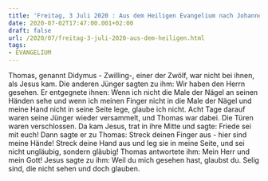 ```yaml
---
title: 'Freitag, 3 Juli 2020 : Aus dem Heiligen Evangelium nach Johannes - Joh 20,24-29.'
date: 2020-07-02T17:47:00.001+02:00
draft: false
url: /2020/07/freitag-3-juli-2020-aus-dem-heiligen.html
tags: 
- EVANGELIUM
---
```


Thomas, genannt Didymus - Zwilling-, einer der Zwölf, war nicht bei ihnen, als Jesus kam. Die anderen Jünger sagten zu ihm: Wir haben den Herrn gesehen. Er entgegnete ihnen: Wenn ich nicht die Male der Nägel an seinen Händen sehe und wenn ich meinen Finger nicht in die Male der Nägel und meine Hand nicht in seine Seite lege, glaube ich nicht. Acht Tage darauf waren seine Jünger wieder versammelt, und Thomas war dabei. Die Türen waren verschlossen. Da kam Jesus, trat in ihre Mitte und sagte: Friede sei mit euch! Dann sagte er zu Thomas: Streck deinen Finger aus - hier sind meine Hände! Streck deine Hand aus und leg sie in meine Seite, und sei nicht ungläubig, sondern gläubig! Thomas antwortete ihm: Mein Herr und mein Gott! Jesus sagte zu ihm: Weil du mich gesehen hast, glaubst du. Selig sind, die nicht sehen und doch glauben.